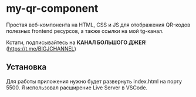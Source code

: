 # my-qr-component

Простая веб-компонента на HTML, CSS и JS для отображения QR-кодов полезных frontend ресурсов, а также ссылки на мой tg-канал.

Кстати, подписывайтесь на **КАНАЛ БОЛЬШОГО ДЖЕЯ**!
(<https://t.me/BIGJCHANNEL>)

## Установка

Для работы приложения нужно будет развернуть index.html на порту 5500. Я использовал расширение Live Server в VSCode.
